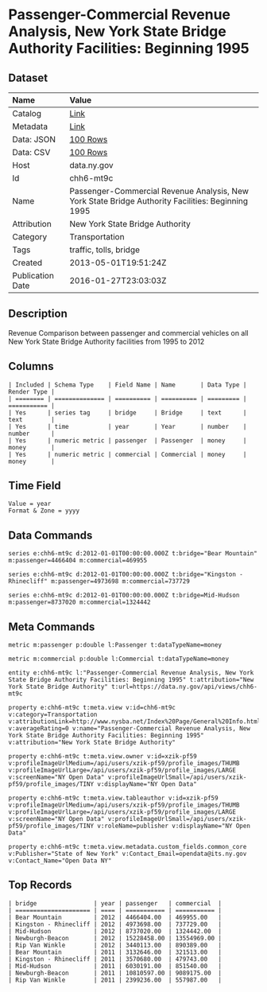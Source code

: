 # Passenger-Commercial Revenue Analysis, New York State Bridge Authority Facilities: Beginning 1995

## Dataset

| Name | Value |
| :--- | :---- |
| Catalog | [Link](https://catalog.data.gov/dataset/passenger-commercial-revenue-analysis-new-york-state-bridge-authority-facilities-beginning) |
| Metadata | [Link](https://data.ny.gov/api/views/chh6-mt9c) |
| Data: JSON | [100 Rows](https://data.ny.gov/api/views/chh6-mt9c/rows.json?max_rows=100) |
| Data: CSV | [100 Rows](https://data.ny.gov/api/views/chh6-mt9c/rows.csv?max_rows=100) |
| Host | data.ny.gov |
| Id | chh6-mt9c |
| Name | Passenger-Commercial Revenue Analysis, New York State Bridge Authority Facilities: Beginning 1995 |
| Attribution | New York State Bridge Authority |
| Category | Transportation |
| Tags | traffic, tolls, bridge |
| Created | 2013-05-01T19:51:24Z |
| Publication Date | 2016-01-27T23:03:03Z |

## Description

Revenue Comparison between passenger and commercial vehicles on all New York State Bridge Authority facilities from 1995 to 2012

## Columns

```ls
| Included | Schema Type    | Field Name | Name       | Data Type | Render Type |
| ======== | ============== | ========== | ========== | ========= | =========== |
| Yes      | series tag     | bridge     | Bridge     | text      | text        |
| Yes      | time           | year       | Year       | number    | number      |
| Yes      | numeric metric | passenger  | Passenger  | money     | money       |
| Yes      | numeric metric | commercial | Commercial | money     | money       |
```

## Time Field

```ls
Value = year
Format & Zone = yyyy
```

## Data Commands

```ls
series e:chh6-mt9c d:2012-01-01T00:00:00.000Z t:bridge="Bear Mountain" m:passenger=4466404 m:commercial=469955

series e:chh6-mt9c d:2012-01-01T00:00:00.000Z t:bridge="Kingston - Rhinecliff" m:passenger=4973698 m:commercial=737729

series e:chh6-mt9c d:2012-01-01T00:00:00.000Z t:bridge=Mid-Hudson m:passenger=8737020 m:commercial=1324442
```

## Meta Commands

```ls
metric m:passenger p:double l:Passenger t:dataTypeName=money

metric m:commercial p:double l:Commercial t:dataTypeName=money

entity e:chh6-mt9c l:"Passenger-Commercial Revenue Analysis, New York State Bridge Authority Facilities: Beginning 1995" t:attribution="New York State Bridge Authority" t:url=https://data.ny.gov/api/views/chh6-mt9c

property e:chh6-mt9c t:meta.view v:id=chh6-mt9c v:category=Transportation v:attributionLink=http://www.nysba.net/Index%20Page/General%20Info.html v:averageRating=0 v:name="Passenger-Commercial Revenue Analysis, New York State Bridge Authority Facilities: Beginning 1995" v:attribution="New York State Bridge Authority"

property e:chh6-mt9c t:meta.view.owner v:id=xzik-pf59 v:profileImageUrlMedium=/api/users/xzik-pf59/profile_images/THUMB v:profileImageUrlLarge=/api/users/xzik-pf59/profile_images/LARGE v:screenName="NY Open Data" v:profileImageUrlSmall=/api/users/xzik-pf59/profile_images/TINY v:displayName="NY Open Data"

property e:chh6-mt9c t:meta.view.tableauthor v:id=xzik-pf59 v:profileImageUrlMedium=/api/users/xzik-pf59/profile_images/THUMB v:profileImageUrlLarge=/api/users/xzik-pf59/profile_images/LARGE v:screenName="NY Open Data" v:profileImageUrlSmall=/api/users/xzik-pf59/profile_images/TINY v:roleName=publisher v:displayName="NY Open Data"

property e:chh6-mt9c t:meta.view.metadata.custom_fields.common_core v:Publisher="State of New York" v:Contact_Email=opendata@its.ny.gov v:Contact_Name="Open Data NY"
```

## Top Records

```ls
| bridge                | year | passenger   | commercial  | 
| ===================== | ==== | =========== | =========== | 
| Bear Mountain         | 2012 | 4466404.00  | 469955.00   | 
| Kingston - Rhinecliff | 2012 | 4973698.00  | 737729.00   | 
| Mid-Hudson            | 2012 | 8737020.00  | 1324442.00  | 
| Newburgh-Beacon       | 2012 | 15228458.00 | 13554969.00 | 
| Rip Van Winkle        | 2012 | 3440113.00  | 890389.00   | 
| Bear Mountain         | 2011 | 3132646.00  | 321513.00   | 
| Kingston - Rhinecliff | 2011 | 3570680.00  | 479743.00   | 
| Mid-Hudson            | 2011 | 6030191.00  | 851540.00   | 
| Newburgh-Beacon       | 2011 | 10810597.00 | 9089175.00  | 
| Rip Van Winkle        | 2011 | 2399236.00  | 557987.00   | 
```